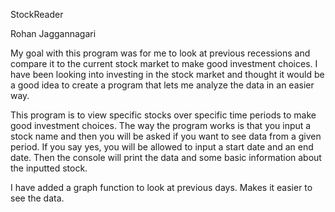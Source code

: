StockReader

Rohan Jaggannagari

My goal with this program was for me to look at previous recessions and compare it to the current stock market to make good investment choices. I have been looking into investing in the stock market and thought it would be a good idea to create a program that lets me analyze the data in an easier way.

This program is to view specific stocks over specific time periods to make good investment choices. The way the program works is that you input a stock name and then you will be asked if you want to see data from a given period. If you say yes, you will be allowed to input a start date and an end date. Then the console will print the data and some basic information about the inputted stock.

I have added a graph function to look at previous days. Makes it easier to see the data.
